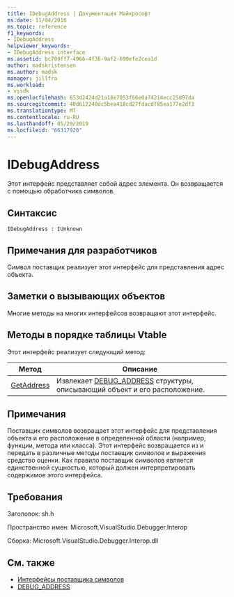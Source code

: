 ```yaml
---
title: IDebugAddress | Документация Майкрософт
ms.date: 11/04/2016
ms.topic: reference
f1_keywords:
- IDebugAddress
helpviewer_keywords:
- IDebugAddress interface
ms.assetid: bc709ff7-4966-4f36-9af2-690efe2cea1d
author: madskristensen
ms.author: madsk
manager: jillfra
ms.workload:
- vssdk
ms.openlocfilehash: 653d2424d21a18e7053f66e0a74214ecc25d97da
ms.sourcegitcommit: 40d612240dc5bea418cd27fdacdf85ea177e2df3
ms.translationtype: MT
ms.contentlocale: ru-RU
ms.lasthandoff: 05/29/2019
ms.locfileid: "66317920"
---
```

# <a name="idebugaddress"></a>IDebugAddress
Этот интерфейс представляет собой адрес элемента. Он возвращается с помощью обработчика символов.

## <a name="syntax"></a>Синтаксис

```
IDebugAddress : IUnknown
```

## <a name="notes-for-implementers"></a>Примечания для разработчиков
 Символ поставщик реализует этот интерфейс для представления адрес объекта.

## <a name="notes-for-callers"></a>Заметки о вызывающих объектов
 Многие методы на многих интерфейсов возвращают этот интерфейс.

## <a name="methods-in-vtable-order"></a>Методы в порядке таблицы Vtable
 Этот интерфейс реализует следующий метод:

|Метод|Описание|
|------------|-----------------|
|[GetAddress](../../../extensibility/debugger/reference/idebugaddress-getaddress.md)|Извлекает [DEBUG_ADDRESS](../../../extensibility/debugger/reference/debug-address.md) структуры, описывающий объект и его расположение.|

## <a name="remarks"></a>Примечания
 Поставщик символов возвращает этот интерфейс для представления объекта и его расположение в определенной области (например, функции, метода или класса). Этот интерфейс возвращается из и передать в различные методы поставщик символов и выражения средство оценки. Как правило поставщик символов является единственной сущностью, который должен интерпретировать содержимое этого интерфейса.

## <a name="requirements"></a>Требования
 Заголовок: sh.h

 Пространство имен: Microsoft.VisualStudio.Debugger.Interop

 Сборка: Microsoft.VisualStudio.Debugger.Interop.dll

## <a name="see-also"></a>См. также
- [Интерфейсы поставщика символов](../../../extensibility/debugger/reference/symbol-provider-interfaces.md)
- [DEBUG_ADDRESS](../../../extensibility/debugger/reference/debug-address.md)